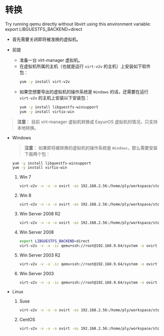 # 转换
Try running qemu directly without libvirt using this environment variable:
export LIBGUESTFS_BACKEND=direct
* 首先需要关闭即将被准换的虚拟机。

* 前提
  * 准备一台 virt-manager 虚拟机。
  * 在虚拟机所属的主机（也就是运行 `virt-v2v` 的主机）上安装如下软件包：
    ~~~ bash
    yum -y install virt-v2v
    ~~~
  * 如果您想要导出的虚拟机的操作系统是 `Windows` 的话，还需要在运行 `virt-v2v` 的主机上安装以下安装包：
    ~~~ bash
    yum -y install libguestfs-winsupport
    yum -y install virtio-win
    ~~~


> **注意**：
> 目前 virt-manager 虚拟机转换成 EayunOS 虚拟机的情况，只支持本地转换。

* Windows
  > **注意**：
  > 如果即将被转换的虚拟机的操作系统是 `Windows`，那么需要安装下面两个包：
    ~~~ bash
    yum -y install libguestfs-winsupport
    yum -y install virtio-win
    ~~~

  1. Win 7
     ~~~ bash
     virt-v2v -v -x -o ovirt -os 192.168.2.56:/home/ply/workspace/storage/Export --network eayunosmgmt win7
     ~~~
  2. Win 8
     ~~~ bash
     virt-v2v -v -x -o ovirt -os 192.168.2.56:/home/ply/workspace/storage/Export --network eayunosmgmt win8
     ~~~
  3. Win Server 2008 R2
     ~~~ bash
     virt-v2v -v -x -o ovirt -os 192.168.2.56:/home/ply/workspace/storage/Export --network eayunosmgmt win2k8_R2
     ~~~
  4. Win Server 2008
     ~~~ bash
     export LIBGUESTFS_BACKEND=direct
     virt-v2v -v -x -ic qemu+ssh://root@192.168.9.64/system -o ovirt -os 192.168.9.72:/exports/export --network eayunosmgmt win2k8
     ~~~
  5. Win Server 2003 R2
     ~~~ bash
     virt-v2v -v -x -ic qemu+ssh://root@192.168.9.64/system -o ovirt -os 192.168.9.72:/exports/export --network eayunosmgmt win2k3r2
     ~~~
  6. Win Server 2003
     ~~~ bash
     virt-v2v -v -x -ic qemu+ssh://root@192.168.9.64/system -o ovirt -os 192.168.9.72:/exports/export --network eayunosmgmt wink2k3
     ~~~

* Linux
  1. Suse
     ~~~ bash
     virt-v2v -v -x -o ovirt -os 192.168.2.56:/home/ply/workspace/storage/Export --network eayunosmgmt opensuse13.1
     ~~~
  2. CentOS
     ~~~ bash
     virt-v2v -v -x -o ovirt -os 192.168.2.56:/home/ply/workspace/storage/Export --network eayunosmgmt centos7.0
     ~~~
